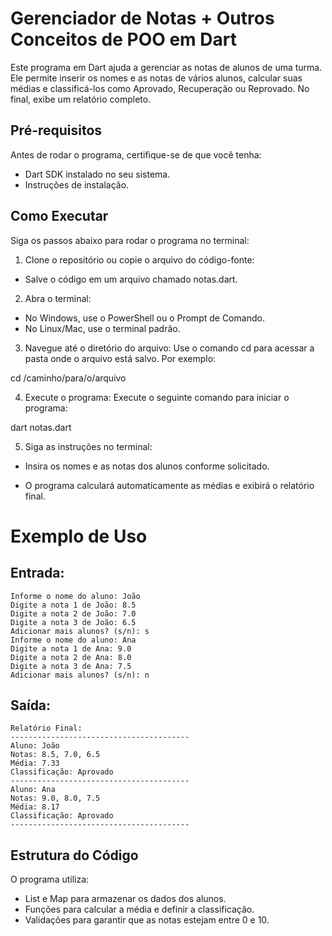 # Gerenciador de Notas + Outros Conceitos de POO em Dart

Este programa em Dart ajuda a gerenciar as notas de alunos de uma turma. Ele permite inserir os nomes e as notas de vários alunos, calcular suas médias e classificá-los como Aprovado, Recuperação ou Reprovado. No final, exibe um relatório completo.

## Pré-requisitos
Antes de rodar o programa, certifique-se de que você tenha:

- Dart SDK instalado no seu sistema.
- Instruções de instalação.

## Como Executar
Siga os passos abaixo para rodar o programa no terminal:

1. Clone o repositório ou copie o arquivo do código-fonte:

- Salve o código em um arquivo chamado notas.dart.

2. Abra o terminal:

- No Windows, use o PowerShell ou o Prompt de Comando.
- No Linux/Mac, use o terminal padrão.

3. Navegue até o diretório do arquivo: Use o comando cd para acessar a pasta onde o arquivo está salvo. Por exemplo:

cd /caminho/para/o/arquivo

4. Execute o programa: Execute o seguinte comando para iniciar o programa:

dart notas.dart

5. Siga as instruções no terminal:

- Insira os nomes e as notas dos alunos conforme solicitado.
  
- O programa calculará automaticamente as médias e exibirá o relatório final.

# Exemplo de Uso

## Entrada:

```
Informe o nome do aluno: João
Digite a nota 1 de João: 8.5
Digite a nota 2 de João: 7.0
Digite a nota 3 de João: 6.5
Adicionar mais alunos? (s/n): s
Informe o nome do aluno: Ana
Digite a nota 1 de Ana: 9.0
Digite a nota 2 de Ana: 8.0
Digite a nota 3 de Ana: 7.5
Adicionar mais alunos? (s/n): n
```
## Saída:
```
Relatório Final:
----------------------------------------
Aluno: João
Notas: 8.5, 7.0, 6.5
Média: 7.33
Classificação: Aprovado
----------------------------------------
Aluno: Ana
Notas: 9.0, 8.0, 7.5
Média: 8.17
Classificação: Aprovado
----------------------------------------
```
## Estrutura do Código

 O programa utiliza:

- List e Map para armazenar os dados dos alunos.
- Funções para calcular a média e definir a classificação.
- Validações para garantir que as notas estejam entre 0 e 10.
